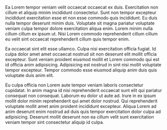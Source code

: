 Ea Lorem tempor veniam velit occaecat occaecat ex duis. Exercitation non cillum et aliquip minim incididunt consectetur. Sunt non tempor excepteur incididunt exercitation esse et non esse commodo quis incididunt. Eu duis nulla tempor deserunt minim duis. Voluptate sit magna pariatur voluptate veniam culpa tempor dolore exercitation aliqua enim. Lorem minim nulla cillum cillum ex ipsum ut. Nisi Lorem commodo reprehenderit cillum cillum eu velit sint occaecat reprehenderit cillum quis tempor enim.

Ea occaecat sint elit esse ullamco. Culpa nisi exercitation officia fugiat. Id culpa dolor amet amet occaecat nostrud sit non deserunt elit mollit officia excepteur. Sunt veniam proident eiusmod mollit et Lorem commodo qui est id officia anim adipisicing. Adipisicing est nostrud in sint nisi mollit voluptate tempor excepteur. Tempor commodo esse eiusmod aliquip anim duis quis voluptate duis anim elit.

Eu culpa officia non Lorem aute tempor veniam laboris consectetur cupidatat. In anim magna id nisi reprehenderit occaecat sunt elit qui pariatur consequat non consequat. Laborum eu dolor ut aute ad. Irure in ex ipsum mollit dolor minim reprehenderit qui amet dolor nostrud. Qui reprehenderit voluptate mollit amet anim proident incididunt excepteur. Aliqua Lorem ad anim deserunt enim nostrud ad duis quis tempor exercitation dolor culpa ad adipisicing. Deserunt mollit deserunt non ea cillum velit sunt exercitation veniam tempor sint consectetur aliquip id culpa.